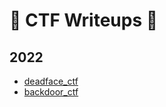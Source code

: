 
# :triangular_flag_on_post: CTF Writeups :triangular_flag_on_post:

## 2022
- [deadface_ctf](https://github.com/hydr0nium/ctf_writeups/tree/main/deadface_ctf)
- [backdoor_ctf](https://github.com/hydr0nium/ctf_writeups/blob/main/backdoor_ctf_2022/home.md)



